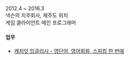 2012.4 ~ 2016.3  
넥슨의 지주회사, 제주도 위치  
게임 클라이언트 메인 프로그래머  

#### 업무
* [캐치잇 잉글리시 - 영단어, 영어회화, 스피킹 한 번에](/projects/game/cie.html)  